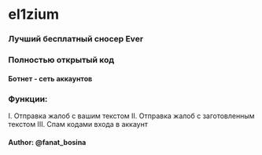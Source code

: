 # el1zium
### Лучший бесплатный сносер Ever

### Полностью открытый код

#### Ботнет - сеть аккаунтов

### Функции:
I. Отправка жалоб с вашим текстом
II. Отправка жалоб с заготовленным текстом
III. Спам кодами входа в аккаунт

#### Author: @fanat_bosina
